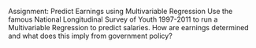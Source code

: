 Assignment: Predict Earnings using Multivariable Regression
Use the famous National Longitudinal Survey of Youth 1997-2011 to run a Multivariable Regression to predict salaries. How are earnings determined and what does this imply from government policy?